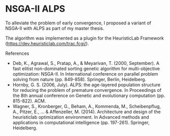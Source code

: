 # NSGA-II ALPS

To alleviate the problem of early convergence, I proposed a variant of NSGA-II with ALPS as part of my master thesis. 

The algorithm was implemented as a plugin for the HeuristicLab Framework (https://dev.heuristiclab.com/trac.fcgi/). 

References
- Deb, K., Agrawal, S., Pratap, A., & Meyarivan, T. (2000, September). A fast elitist non-dominated sorting genetic algorithm for multi-objective optimization: NSGA-II. In International conference on parallel problem solving from nature (pp. 849-858). Springer, Berlin, Heidelberg.
- Hornby, G. S. (2006, July). ALPS: the age-layered population structure for reducing the problem of premature convergence. In Proceedings of the 8th annual conference on Genetic and evolutionary computation (pp. 815-822). ACM.
- Wagner, S., Kronberger, G., Beham, A., Kommenda, M., Scheibenpflug, A., Pitzer, E., ... & Affenzeller, M. (2014). Architecture and design of the heuristiclab optimization environment. In Advanced methods and applications in computational intelligence (pp. 197-261). Springer, Heidelberg.
